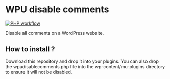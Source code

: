 # WPU disable comments

[![PHP workflow](https://github.com/WordPressUtilities/wpudisablecomments/actions/workflows/php.yml/badge.svg 'PHP workflow')](https://github.com/WordPressUtilities/wpudisablecomments/actions)

Disable all comments on a WordPress website.

## How to install ? 

Download this repository and drop it into your plugins.
You can also drop the wpudisablecomments.php file into the wp-content/mu-plugins directory to ensure it will not be disabled.
